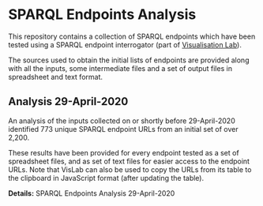 # SPARQL Endpoints Analysis

This repository contains a collection of SPARQL endpoints which have been tested using a SPARQL endpoint interrogator (part of [Visualisation Lab](https://github.com/theWebalyst/visualisation-lab)).

The sources used to obtain the initial lists of endpoints are provided along with all the inputs, some intermediate files and a set of output files in spreadsheet and text format.

## Analysis 29-April-2020

An analysis of the inputs collected on or shortly before 29-April-2020 identified 773 unique SPARQL endpoint URLs from an initial set of over 2,200.

These results have been provided for every endpoint tested as a set of spreadsheet files, and as set of text files for easier access to the endpoint URLs. Note that VisLab can also be used to copy the URLs from its table to the clipboard in JavaScript format (after updating the table).

**Details:** SPARQL Endpoints Analysis 29-April-2020